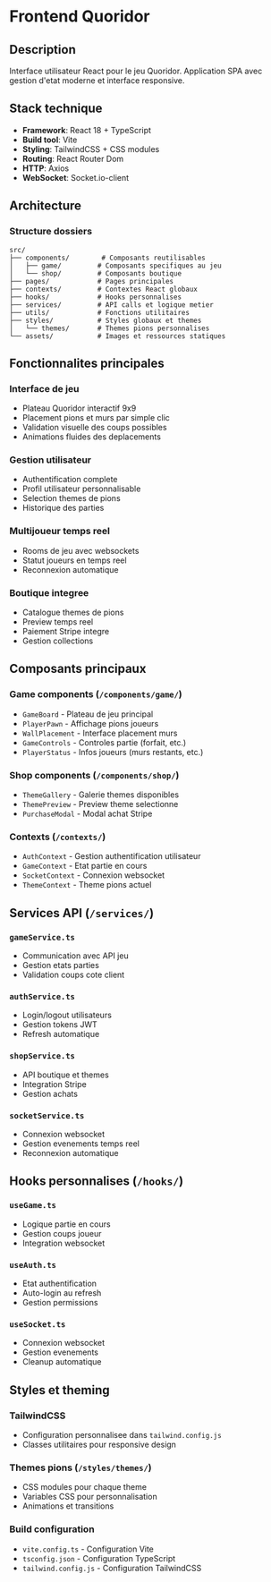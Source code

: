 # Frontend Quoridor

## Description
Interface utilisateur React pour le jeu Quoridor. Application SPA avec gestion d'etat moderne et interface responsive.

## Stack technique
- **Framework**: React 18 + TypeScript
- **Build tool**: Vite
- **Styling**: TailwindCSS + CSS modules
- **Routing**: React Router Dom
- **HTTP**: Axios
- **WebSocket**: Socket.io-client

## Architecture

### Structure dossiers
```
src/
├── components/        # Composants reutilisables
│   ├── game/         # Composants specifiques au jeu
│   └── shop/         # Composants boutique
├── pages/            # Pages principales
├── contexts/         # Contextes React globaux
├── hooks/            # Hooks personnalises
├── services/         # API calls et logique metier
├── utils/            # Fonctions utilitaires
├── styles/           # Styles globaux et themes
│   └── themes/       # Themes pions personnalises
└── assets/           # Images et ressources statiques
```

## Fonctionnalites principales

### Interface de jeu
- Plateau Quoridor interactif 9x9
- Placement pions et murs par simple clic
- Validation visuelle des coups possibles
- Animations fluides des deplacements

### Gestion utilisateur
- Authentification complete
- Profil utilisateur personnalisable
- Selection themes de pions
- Historique des parties

### Multijoueur temps reel
- Rooms de jeu avec websockets
- Statut joueurs en temps reel
- Reconnexion automatique

### Boutique integree
- Catalogue themes de pions
- Preview temps reel
- Paiement Stripe integre
- Gestion collections

## Composants principaux

### Game components (`/components/game/`)
- `GameBoard` - Plateau de jeu principal
- `PlayerPawn` - Affichage pions joueurs
- `WallPlacement` - Interface placement murs
- `GameControls` - Controles partie (forfait, etc.)
- `PlayerStatus` - Infos joueurs (murs restants, etc.)

### Shop components (`/components/shop/`)
- `ThemeGallery` - Galerie themes disponibles
- `ThemePreview` - Preview theme selectionne
- `PurchaseModal` - Modal achat Stripe

### Contexts (`/contexts/`)
- `AuthContext` - Gestion authentification utilisateur
- `GameContext` - Etat partie en cours
- `SocketContext` - Connexion websocket
- `ThemeContext` - Theme pions actuel

## Services API (`/services/`)

### `gameService.ts`
- Communication avec API jeu
- Gestion etats parties
- Validation coups cote client

### `authService.ts`
- Login/logout utilisateurs
- Gestion tokens JWT
- Refresh automatique

### `shopService.ts`
- API boutique et themes
- Integration Stripe
- Gestion achats

### `socketService.ts`
- Connexion websocket
- Gestion evenements temps reel
- Reconnexion automatique

## Hooks personnalises (`/hooks/`)

### `useGame.ts`
- Logique partie en cours
- Gestion coups joueur
- Integration websocket

### `useAuth.ts`
- Etat authentification
- Auto-login au refresh
- Gestion permissions

### `useSocket.ts`
- Connexion websocket
- Gestion evenements
- Cleanup automatique

## Styles et theming

### TailwindCSS
- Configuration personnalisee dans `tailwind.config.js`
- Classes utilitaires pour responsive design

### Themes pions (`/styles/themes/`)
- CSS modules pour chaque theme
- Variables CSS pour personnalisation
- Animations et transitions

### Build configuration
- `vite.config.ts` - Configuration Vite
- `tsconfig.json` - Configuration TypeScript
- `tailwind.config.js` - Configuration TailwindCSS
